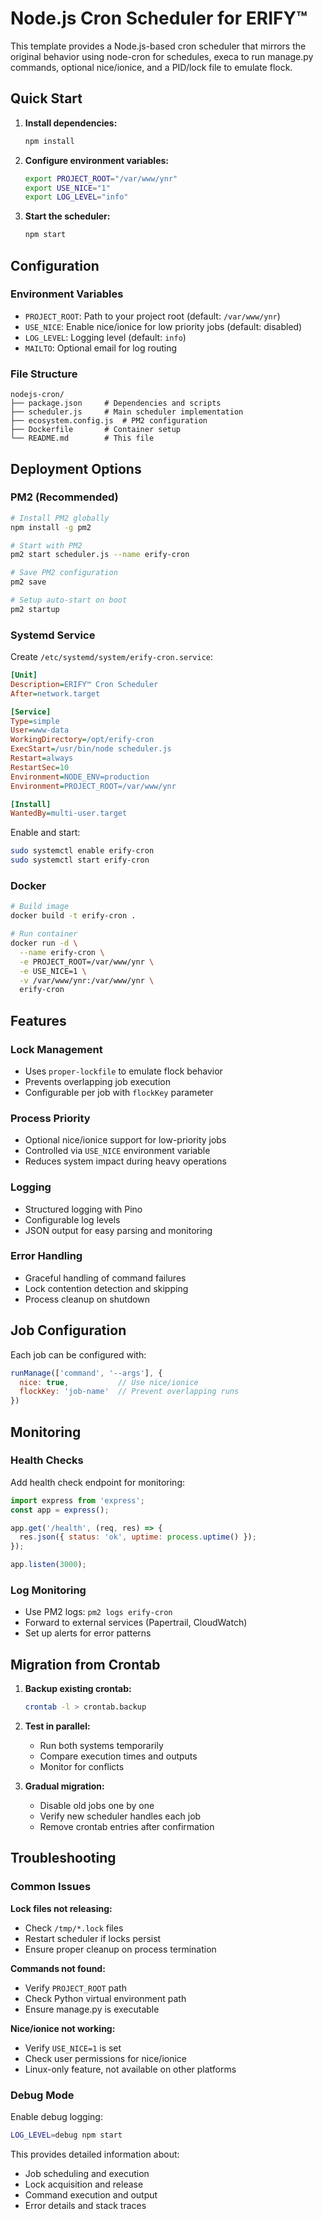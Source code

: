 # Node.js Cron Scheduler for ERIFY™

This template provides a Node.js-based cron scheduler that mirrors the original behavior using node-cron for schedules, execa to run manage.py commands, optional nice/ionice, and a PID/lock file to emulate flock.

## Quick Start

1. **Install dependencies:**
   ```bash
   npm install
   ```

2. **Configure environment variables:**
   ```bash
   export PROJECT_ROOT="/var/www/ynr"
   export USE_NICE="1"
   export LOG_LEVEL="info"
   ```

3. **Start the scheduler:**
   ```bash
   npm start
   ```

## Configuration

### Environment Variables

- `PROJECT_ROOT`: Path to your project root (default: `/var/www/ynr`)
- `USE_NICE`: Enable nice/ionice for low priority jobs (default: disabled)
- `LOG_LEVEL`: Logging level (default: `info`)
- `MAILTO`: Optional email for log routing

### File Structure

```
nodejs-cron/
├── package.json     # Dependencies and scripts
├── scheduler.js     # Main scheduler implementation
├── ecosystem.config.js  # PM2 configuration
├── Dockerfile       # Container setup
└── README.md        # This file
```

## Deployment Options

### PM2 (Recommended)

```bash
# Install PM2 globally
npm install -g pm2

# Start with PM2
pm2 start scheduler.js --name erify-cron

# Save PM2 configuration
pm2 save

# Setup auto-start on boot
pm2 startup
```

### Systemd Service

Create `/etc/systemd/system/erify-cron.service`:

```ini
[Unit]
Description=ERIFY™ Cron Scheduler
After=network.target

[Service]
Type=simple
User=www-data
WorkingDirectory=/opt/erify-cron
ExecStart=/usr/bin/node scheduler.js
Restart=always
RestartSec=10
Environment=NODE_ENV=production
Environment=PROJECT_ROOT=/var/www/ynr

[Install]
WantedBy=multi-user.target
```

Enable and start:
```bash
sudo systemctl enable erify-cron
sudo systemctl start erify-cron
```

### Docker

```bash
# Build image
docker build -t erify-cron .

# Run container
docker run -d \
  --name erify-cron \
  -e PROJECT_ROOT=/var/www/ynr \
  -e USE_NICE=1 \
  -v /var/www/ynr:/var/www/ynr \
  erify-cron
```

## Features

### Lock Management
- Uses `proper-lockfile` to emulate flock behavior
- Prevents overlapping job execution
- Configurable per job with `flockKey` parameter

### Process Priority
- Optional nice/ionice support for low-priority jobs
- Controlled via `USE_NICE` environment variable
- Reduces system impact during heavy operations

### Logging
- Structured logging with Pino
- Configurable log levels
- JSON output for easy parsing and monitoring

### Error Handling
- Graceful handling of command failures
- Lock contention detection and skipping
- Process cleanup on shutdown

## Job Configuration

Each job can be configured with:

```javascript
runManage(['command', '--args'], { 
  nice: true,           // Use nice/ionice
  flockKey: 'job-name'  // Prevent overlapping runs
})
```

## Monitoring

### Health Checks
Add health check endpoint for monitoring:

```javascript
import express from 'express';
const app = express();

app.get('/health', (req, res) => {
  res.json({ status: 'ok', uptime: process.uptime() });
});

app.listen(3000);
```

### Log Monitoring
- Use PM2 logs: `pm2 logs erify-cron`
- Forward to external services (Papertrail, CloudWatch)
- Set up alerts for error patterns

## Migration from Crontab

1. **Backup existing crontab:**
   ```bash
   crontab -l > crontab.backup
   ```

2. **Test in parallel:**
   - Run both systems temporarily
   - Compare execution times and outputs
   - Monitor for conflicts

3. **Gradual migration:**
   - Disable old jobs one by one
   - Verify new scheduler handles each job
   - Remove crontab entries after confirmation

## Troubleshooting

### Common Issues

**Lock files not releasing:**
- Check `/tmp/*.lock` files
- Restart scheduler if locks persist
- Ensure proper cleanup on process termination

**Commands not found:**
- Verify `PROJECT_ROOT` path
- Check Python virtual environment path
- Ensure manage.py is executable

**Nice/ionice not working:**
- Verify `USE_NICE=1` is set
- Check user permissions for nice/ionice
- Linux-only feature, not available on other platforms

### Debug Mode

Enable debug logging:
```bash
LOG_LEVEL=debug npm start
```

This provides detailed information about:
- Job scheduling and execution
- Lock acquisition and release
- Command execution and output
- Error details and stack traces